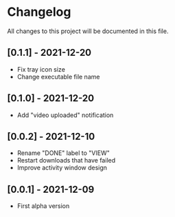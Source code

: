 # Changelog
All changes to this project will be documented in this file.

## [0.1.1] - 2021-12-20
- Fix tray icon size
- Change executable file name

## [0.1.0] - 2021-12-20
- Add "video uploaded" notification

## [0.0.2] - 2021-12-10
- Rename "DONE" label to "VIEW"
- Restart downloads that have failed
- Improve activity window design

## [0.0.1] - 2021-12-09
- First alpha version
